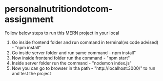 # personalnutritiondotcom-assignment
Follow below steps to run this MERN project in your local
1) Go inside frontend folder and run command in terminal(vs code advised) - "npm install"
2) Go inside server folder and run same command - npm install"
3) Now inside frontend folder run the command - "npm start"
4) Inside server folder run the command - "nodemon index.js"
5) Now you can go to browser in tha path - "http://localhost:3000/" to run and test the project
